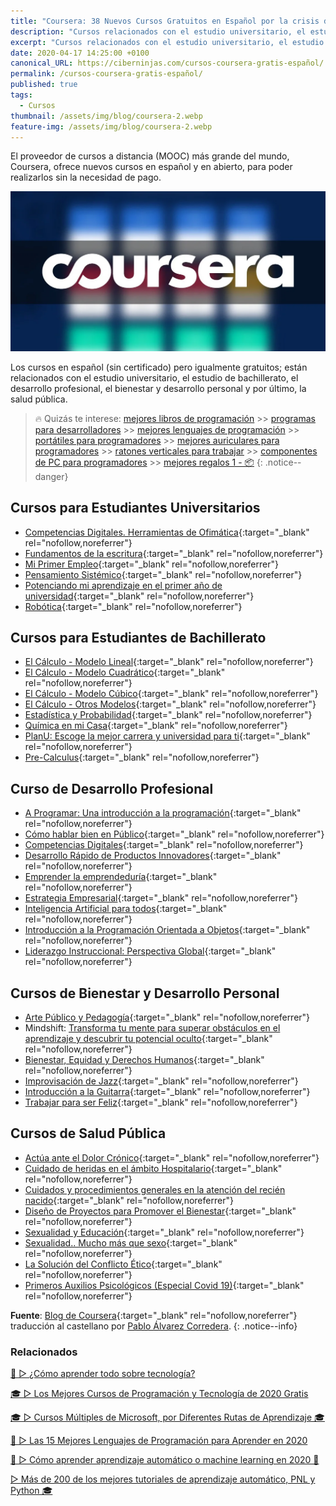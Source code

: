 ```yaml
---
title: "Coursera: 38 Nuevos Cursos Gratuitos en Español por la crisis del Coronavirus"
description: "Cursos relacionados con el estudio universitario, el estudio de bachillerato, el desarrollo profesional, el bienestar y desarrollo personal y por último, la salud pública."
excerpt: "Cursos relacionados con el estudio universitario, el estudio de bachillerato, el desarrollo profesional, el bienestar y desarrollo personal y por último, la salud pública."
date: 2020-04-17 14:25:00 +0100
canonical_URL: https://ciberninjas.com/cursos-coursera-gratis-español/
permalink: /cursos-coursera-gratis-español/
published: true
tags:
  - Cursos
thumbnail: /assets/img/blog/coursera-2.webp
feature-img: /assets/img/blog/coursera-2.webp
---
```


El proveedor de cursos a distancia (MOOC) más grande del mundo, Coursera, ofrece nuevos cursos en español y en abierto, para poder realizarlos sin la necesidad de pago.

![Cursos relacionados con el estudio universitario, el estudio de bachillerato, el desarrollo profesional, el bienestar y desarrollo personal y por último, la salud pública](/assets/img/blog/coursera-2.webp "Cursos relacionados con el estudio universitario, el estudio de bachillerato, el desarrollo profesional, el bienestar y desarrollo personal y por último, la salud pública")

Los cursos en español (sin certificado) pero igualmente gratuitos;  están relacionados con el estudio universitario, el estudio de bachillerato, el desarrollo profesional, el bienestar y desarrollo personal y por último, la salud pública.

> 🔥 Quizás te interese: [mejores libros de programación](/programar/) >> [programas para desarrolladores](/mejores-editores-texto/) >> [mejores lenguajes de programación](/15-mejores-lenguajes-programacion/) >> [portátiles para programadores]() >> [mejores auriculares para programadores](/auriculares-dise%C3%B1o/) >> [ratones verticales para trabajar](/teclados-ratones-dise%C3%B1o/) >> [componentes de PC para programadores](/ordenadores-componentes/) >> [mejores regalos 1 - 📦](/black-friday-amazon/)
{: .notice--danger}

## **Cursos para Estudiantes Universitarios**

- [Competencias Digitales. Herramientas de Ofimática](https://www.coursera.org/learn/competencias-digitales-ofimatica){:target="_blank" rel="nofollow,noreferrer"}
- [Fundamentos de la escritura](https://www.coursera.org/learn/escritura-esp){:target="_blank" rel="nofollow,noreferrer"}
- [Mi Primer Empleo](https://www.coursera.org/learn/mi-primer-empleo){:target="_blank" rel="nofollow,noreferrer"}
- [Pensamiento Sistémico](https://www.coursera.org/learn/pensamiento-sistemico){:target="_blank" rel="nofollow,noreferrer"}
- [Potenciando mi aprendizaje en el primer año de universidad](https://www.coursera.org/learn/potenciando-aprendizaje){:target="_blank" rel="nofollow,noreferrer"}
- [Robótica](https://www.coursera.org/learn/robotica-inicial){:target="_blank" rel="nofollow,noreferrer"}

## **Cursos para Estudiantes de Bachillerato**

- [El Cálculo - Modelo Lineal](https://www.coursera.org/learn/calculo-1){:target="_blank" rel="nofollow,noreferrer"}
- [El Cálculo - Modelo Cuadrático](https://www.coursera.org/learn/calculo-2){:target="_blank" rel="nofollow,noreferrer"}
- [El Cálculo - Modelo Cúbico](https://www.coursera.org/learn/calculo-3){:target="_blank" rel="nofollow,noreferrer"}
- [El Cálculo - Otros Modelos](https://www.coursera.org/learn/calculo-4){:target="_blank" rel="nofollow,noreferrer"}
- [Estadística y Probabilidad](https://www.coursera.org/learn/estadistica-probabilidad){:target="_blank" rel="nofollow,noreferrer"}
- [Química en mi Casa](https://www.coursera.org/learn/quimica-en-mi-casa){:target="_blank" rel="nofollow,noreferrer"}
- [PlanU: Escoge la mejor carrera y universidad para ti](https://www.coursera.org/learn/escoger-carrera-y-universidad){:target="_blank" rel="nofollow,noreferrer"}
- [Pre-Calculus](https://www.coursera.org/learn/introduccion-al-calculo){:target="_blank" rel="nofollow,noreferrer"}

## **Curso de Desarrollo Profesional**

- [A Programar: Una introducción a la programación](https://www.coursera.org/learn/a-programar){:target="_blank" rel="nofollow,noreferrer"}
- [Cómo hablar bien en Público](https://www.coursera.org/learn/competencias-digitales-ofimatica){:target="_blank" rel="nofollow,noreferrer"}
- [Competencias Digitales](https://www.coursera.org/learn/competencias-digitales-ofimatica){:target="_blank" rel="nofollow,noreferrer"}
- [Desarrollo Rápido de Productos Innovadores](https://www.coursera.org/learn/innovacion){:target="_blank" rel="nofollow,noreferrer"}
- [Emprender la emprendeduría](https://www.coursera.org/learn/emprender){:target="_blank" rel="nofollow,noreferrer"}
- [Estrategia Empresarial](https://www.coursera.org/learn/estrategia-empresarial){:target="_blank" rel="nofollow,noreferrer"}
- [Inteligencia Artificial para todos](https://www.coursera.org/learn/ai-for-everyone-es){:target="_blank" rel="nofollow,noreferrer"}
- [Introducción a la Programación Orientada a Objetos](https://www.coursera.org/learn/introduccion-programacion-java){:target="_blank" rel="nofollow,noreferrer"}
- [Liderazgo Instruccional: Perspectiva Global](https://www.coursera.org/learn/liderazgo-educativo){:target="_blank" rel="nofollow,noreferrer"}

## **Cursos de Bienestar y Desarrollo Personal**

- [Arte Público y Pedagogía](https://www.coursera.org/learn/arte-publico-pedagogia){:target="_blank" rel="nofollow,noreferrer"}
- Mindshift: [Transforma tu mente para superar obstáculos en el aprendizaje y descubrir tu potencial oculto](https://www.coursera.org/learn/mindshift-transforma-mente){:target="_blank" rel="nofollow,noreferrer"}
- [Bienestar, Equidad y Derechos Humanos](https://www.coursera.org/learn/bienestar-equidad-derechos-humanos){:target="_blank" rel="nofollow,noreferrer"}
- [Improvisación de Jazz](https://www.coursera.org/learn/improvisacion-de-jazz){:target="_blank" rel="nofollow,noreferrer"}
- [Introducción a la Guitarra](https://www.coursera.org/learn/guitarra){:target="_blank" rel="nofollow,noreferrer"}
- [Trabajar para ser Feliz](https://www.coursera.org/learn/familia-trabajo-sociedad){:target="_blank" rel="nofollow,noreferrer"}

## **Cursos de Salud Pública**

- [Actúa ante el Dolor Crónico](https://www.coursera.org/learn/actua-dolor-cronico){:target="_blank" rel="nofollow,noreferrer"}
- [Cuidado de heridas en el ámbito Hospitalario](https://www.coursera.org/learn/cuidado-heridas){:target="_blank" rel="nofollow,noreferrer"}
- [Cuidados y procedimientos generales en la atención del recién nacido](https://www.coursera.org/learn/cuidados-del-recien-nacido){:target="_blank" rel="nofollow,noreferrer"}
- [Diseño de Proyectos para Promover el Bienestar](https://www.coursera.org/learn/diseno-proyectos-promocion-bienestar){:target="_blank" rel="nofollow,noreferrer"}
- [Sexualidad y Educación](https://www.coursera.org/learn/sexualidad-y-educacion){:target="_blank" rel="nofollow,noreferrer"}
- [Sexualidad.. Mucho más que sexo](https://www.coursera.org/learn/sexualidad){:target="_blank" rel="nofollow,noreferrer"}
- [La Solución del Conflicto Ético](https://www.coursera.org/learn/etica){:target="_blank" rel="nofollow,noreferrer"}
- [Primeros Auxilios Psicológicos (Especial Covid 19)](https://www.coursera.org/learn/pap-covid19){:target="_blank" rel="nofollow,noreferrer"}

**Fuente**\: [Blog de Coursera](https://blog.coursera.org/coursera-together-free-online-learning-during-covid-19/ "Blog de Coursera: Aprendizaje en línea gratuito durante el COVID-19"){:target="_blank" rel="nofollow,noreferrer"} traducci&oacute;n al castellano por [Pablo &Aacute;lvarez Corredera](https://kutt.it/ciberninjast).
{: .notice--info}

### **Relacionados** <!-- omit in toc -->

[🥇 ▷ ¿Cómo aprender todo sobre tecnología?](/aprender/)

[🎓 ▷ Los Mejores Cursos de Programación y Tecnología de 2020 Gratis](/cursos-tecnologia/)

[🎓 ▷ Cursos Múltiples de Microsoft, por Diferentes Rutas de Aprendizaje 🎓](/cursos-tecnologia-microsoft/)

[🥇 ▷ Las 15 Mejores Lenguajes de Programación para Aprender en 2020](/programar/)

[🥇 ▷ Cómo aprender aprendizaje automático o machine learning en 2020 🤖](/que-aprender-sobre-machine-learning-2020/)

[▷ Más de 200 de los mejores tutoriales de aprendizaje automático, PNL y Python 🎓](/aprendizaje-automatico-cursos-ingles/)
